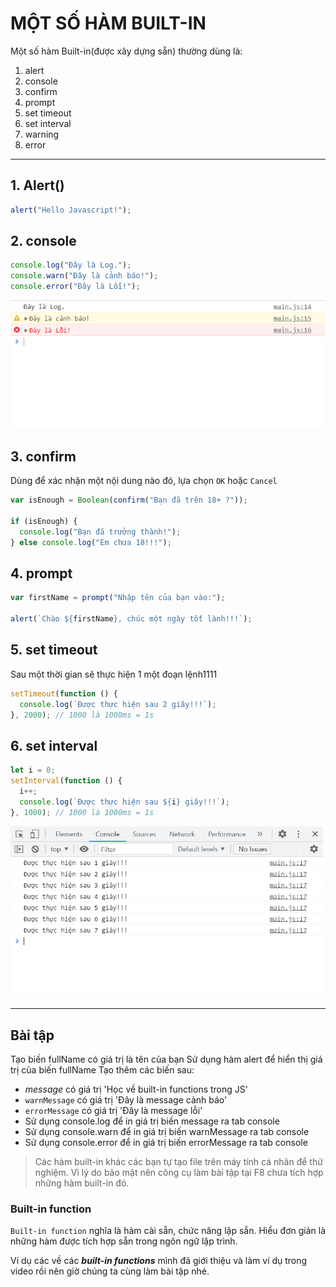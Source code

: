 # MỘT SỐ HÀM BUILT-IN

Một số hàm Built-in(được xây dựng sẵn) thường dùng là:

1. alert
2. console
3. confirm
4. prompt
5. set timeout
6. set interval
7. warning
8. error

---

## 1. Alert()

```js
alert("Hello Javascript!");
```

## 2. console

```js
console.log("Đây là Log.");
console.warn("Đây là cảnh báo!");
console.error("Đây là Lỗi!");
```

![Console](./images/001.png "Console")

## 3. confirm

Dùng để xác nhận một nội dung nào đó, lựa chọn `OK` hoặc `Cancel`

```js
var isEnough = Boolean(confirm("Bạn đã trên 18+ ?"));

if (isEnough) {
  console.log("Bạn đã trưởng thành!");
} else console.log("Em chưa 18!!!");
```

## 4. prompt

```js
var firstName = prompt("Nhập tên của bạn vào:");

alert(`Chào ${firstName}, chúc một ngày tốt lành!!!`);
```

## 5. set timeout

Sau một thời gian sẽ thực hiện 1 một đoạn lệnh1111

```js
setTimeout(function () {
  console.log(`Được thực hiện sau 2 giây!!!`);
}, 2000); // 1000 là 1000ms = 1s
```

## 6. set interval

```js
let i = 0;
setInterval(function () {
  i++;
  console.log(`Được thực hiện sau ${i} giây!!!`);
}, 1000); // 1000 là 1000ms = 1s
```

<img src="./images/002.png" alt="setInterval" width="500px"/>

---

## Bài tập

Tạo biến fullName có giá trị là tên của bạn
Sử dụng hàm alert để hiển thị giá trị của biến fullName
Tạo thêm các biến sau:

- _message_ có giá trị 'Học về built-in functions trong JS'
- `warnMessage` có giá trị 'Đây là message cảnh báo'
- `errorMessage` có giá trị 'Đây là message lỗi'
- Sử dụng console.log để in giá trị biến message ra tab console
- Sử dụng console.warn để in giá trị biến warnMessage ra tab console
- Sử dụng console.error để in giá trị biến errorMessage ra tab console

> Các hàm built-in khác các bạn tự tạo file trên máy tính cá nhân để thử nghiệm. Vì lý do bảo mật nên công cụ làm bài tập tại F8 chưa tích hợp những hàm built-in đó.

### Built-in function

`Built-in function` nghĩa là hàm cài sẵn, chức năng lập sẵn. Hiểu đơn giản là những hàm được tích hợp sẵn trong ngôn ngữ lập trình.

Ví dụ các về các **_built-in functions_** mình đã giới thiệu và làm ví dụ trong video rồi nên giờ chúng ta cùng làm bài tập nhé.
